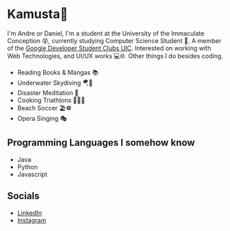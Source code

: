 # Kamusta👋

I'm Andre or Daniel, I'm a student at the University of the Immaculate Conception 😵‍, currently studying Computer Science Student 🤔.
A member of the [Google Developer Student Clubs UIC](https://www.facebook.com/dscuic).
Interested on working with Web Technologies, and UI/UX works 💻🌐.
Other things I do besides coding.

- Reading Books & Mangas 📚
- Underwater Skydiving 🪂🤿
- Disaster Meditation 🧘
- Cooking Triathlons 👨‍🍳🤸
- Beach Soccer 🏖️⚽
- Opera Singing 🎭

## Programming Languages I somehow know
- Java 
- Python
- Javascript

## Socials
- [LinkedIn](https://www.linkedin.com/in/andre-gonzales-48385623a/)
- [Instagram](https://www.instagram.com/shuuuaa/)
